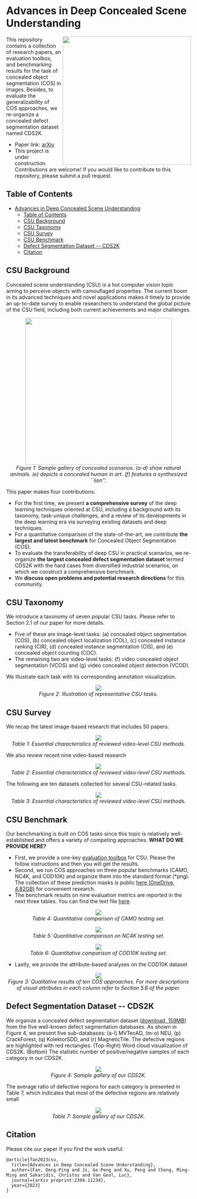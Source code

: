 # Advances in Deep Concealed Scene Understanding

<img align="right" src="./assets/csu-logo.png" width="350px" />

This repository contains a collection of research papers, an evaluation toolbox, and benchmarking results for the task of concealed object segmentation (COS) in images. Besides, to evaluate the generalizability of COS approaches, we re-organize a concealed defect segmentation dataset named CDS2K.

- Paper link: [arXiv](https://arxiv.org/abs/2304.11234)
- This project is under construction. Contributions are welcome! If you would like to contribute to this repository, please submit a pull request.

## Table of Contents

- [Advances in Deep Concealed Scene Understanding](#advances-in-deep-concealed-scene-understanding)
  - [Table of Contents](#table-of-contents)
  - [CSU Background](#csu-background)
  - [CSU Taxonomy](#csu-taxonomy)
  - [CSU Survey](#csu-survey)
  - [CSU Benchmark](#csu-benchmark)
  - [Defect Segmentation Dataset -- CDS2K](#defect-segmentation-dataset----cds2k)
  - [Citation](#citation)

## CSU Background

Concealed scene understanding (CSU) is a hot computer vision topic aiming to perceive objects with camouflaged properties. The current boom in its advanced techniques and novel applications makes it timely to provide an up-to-date survey to enable researchers to understand the global picture of the CSU field, including both current achievements and major challenges. 

<p align="center">
    <img src="assets/dataset_sample_gallery.png" width="400"/> <br />
    <em> 
    Figure 1: Sample gallery of concealed scenarios. (a-d) show natural animals. (e) depicts a concealed human in art. (f) features a synthesized ``lion''.
    </em>
</p>

This paper makes four contributions:
- For the first time, we present **a comprehensive survey** of the deep learning techniques oriented at CSU, including a background with its taxonomy, task-unique challenges, and a review of its developments in the deep learning era via surveying existing datasets and deep techniques. 
- For a quantitative comparison of the state-of-the-art, we contribute **the largest and latest benchmark** for Concealed Object Segmentation (COS). 
- To evaluate the transferability of deep CSU in practical scenarios, 
we re-organize **the largest concealed defect segmentation dataset** termed CDS2K  with the hard cases from diversified industrial scenarios, on which we construct a comprehensive benchmark.
- We **discuss open problems and potential research directions** for this community.

## CSU Taxonomy

We introduce a taxonomy of seven popular CSU tasks. Please refer to Section 2.1 of our paper for more details.
- Five of these are image-level tasks: (a) concealed object segmentation (COS), (b) concealed object localization (COL), (c) concealed instance ranking (CIR), (d) concealed instance segmentation (CIS), and (e) concealed object counting (COC). 
- The remaining two are video-level tasks: (f) video concealed object segmentation (VCOS) and (g) video concealed object detection (VCOD). 

We illustrate each task with its corresponding annotation visualization. 

<p align="center">
    <img src="assets/task_definition.png"/> <br />
    <em> 
    Figure 2: Illustration of representative CSU tasks.
    </em>
</p>

## CSU Survey

We recap the latest image-based research that includes 50 papers. 

<p align="center">
    <img src="assets/reviewed_image_methods.png"/> <br />
    <em> 
    Table 1: Essential characteristics of reviewed video-level CSU methods.
    </em>
</p>

We also review recent nine video-based research

<p align="center">
    <img src="assets/reviewed_video_methods.png"/> <br />
    <em> 
    Table 2: Essential characteristics of reviewed video-level CSU methods.
    </em>
</p>

The following are ten datasets collected for several CSU-related tasks.

<p align="center">
    <img src="assets/reviewed_datasets.png"/> <br />
    <em> 
    Table 3: Essential characteristics of reviewed video-level CSU methods.
    </em>
</p>


## CSU Benchmark

Our benchmarking is built on COS tasks since this topic is relatively well-established and offers a variety of competing approaches. **WHAT DO WE PROVIDE HERE?**

- First, we provide a one-key [evaluation toolbox](https://github.com/DengPingFan/CSU/tree/main/cos_eval_toolbox) for CSU. Please the follow instructions and then you will get the results.
- Second, we run COS approaches on three popular benchmarks (CAMO, NC4K, and COD10K) and organize them into the standard format (*png). The collection of these prediction masks is public [here (OneDrive, 4.82GB)](https://anu365-my.sharepoint.com/:u:/g/personal/u7248002_anu_edu_au/Edk5mzHO5JNMv0LHDFBdTq4Bgrg_wmsmYg9hjOzh6-nAjw?e=xdVrT4) for convenient research.
- The benchmark results on nine evaluation metrics are reported in the next three tables. You can find the text file [here](https://github.com/DengPingFan/CSU/tree/main/cos_eval_toolbox/output_COS).

<p align="center">
    <img src="assets/benchmark_camo.png"/> <br />
    <em> 
    Table 4: Quantitative comparison of CAMO testing set.
    </em>
</p>

<p align="center">
    <img src="assets/benchmark_nc4k.png"/> <br />
    <em> 
    Table 5: Quantitative comparison on NC4K testing set.
    </em>
</p>

<p align="center">
    <img src="assets/benchmark_cod10k.png"/> <br />
    <em> 
    Table 6: Quantitative comparison of COD10K testing set.
    </em>
</p>

- Lastly, we provide the attribute-based analyses on the COD10K dataset

<p align="center">
    <img src="assets/cos_quali_viz.png"/> <br />
    <em> 
    Figure 3: Qualitative results of ten COS approaches. For more descriptions of visual attributes in each column refer to Section 5.6 of the paper.
    </em>
</p>

## Defect Segmentation Dataset -- CDS2K

We organize a concealed defect segmentation dataset ([download, 159MB](https://anu365-my.sharepoint.com/:u:/g/personal/u7248002_anu_edu_au/EaInvU0siBNJvn6owmkbxbkBROwCGGt0ZUHmSj31XtaMPQ?e=wK6s9e)) from the five well-known defect segmentation databases. As shown in Figure 4, we present five sub-databases: (a-l) MVTecAD, (m-o) NEU, (p) CrackForest, (q) KolektorSDD, and (r) MagneticTile. The defective regions are highlighted with red rectangles. (Top-Right) Word cloud visualization of CDS2K. (Bottom) The statistic number of positive/negative samples of each category in our CDS2K.

<p align="center">
    <img src="assets/cds2k.png"/> <br />
    <em> 
    Figure 4: Sample gallery of our CDS2K. 
    </em>
</p>

The average ratio of defective regions for each category is presented in Table 7, which indicates that most of the defective regions are relatively small

<p align="center">
    <img src="assets/cds2k-statistics.png"/> <br />
    <em> 
    Table 7: Sample gallery of our CDS2K. 
    </em>
</p>

## Citation

Please cite our paper if you find the work useful:

    @article{fan2023csu,
      title={Advances in Deep Concealed Scene Understanding},
      author={Fan, Deng-Ping and Ji, Ge-Peng and Xu, Peng and Cheng, Ming-Ming and Sakaridis, Christos and Van Gool, Luc},
      journal={arXiv preprint:2304.11234},
      year={2023}
    }
